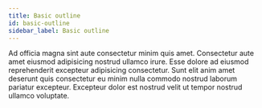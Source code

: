 ```yaml
---
title: Basic outline
id: basic-outline
sidebar_label: Basic outline
---
```


<!-- @part src="../parts/basic-outline/h1-basic-outline-description.md" -->

Ad officia magna sint aute consectetur minim quis amet. Consectetur aute amet eiusmod adipisicing nostrud ullamco irure. Esse dolore ad eiusmod reprehenderit excepteur adipisicing consectetur. Sunt elit anim amet deserunt quis consectetur eu minim nulla commodo nostrud laborum pariatur excepteur. Excepteur dolor est nostrud velit ut tempor nostrud ullamco voluptate.
<!-- @/part -->

<!-- @part src="../parts/basic-outline/h1-basic-outline-body.md" -->
<!-- Your content goes here, replacing this comment -->
<!-- @/part -->

